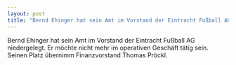 ```yaml
---
layout: post
title: "Bernd Ehinger hat sein Amt im Vorstand der Eintracht Fußball AG niedergelegt."
---
```


Bernd Ehinger hat sein Amt im Vorstand der Eintracht Fußball AG niedergelegt. Er möchte nicht mehr im operativen Geschäft tätig sein. Seinen Platz übernimm Finanzvorstand Thomas Pröckl.
